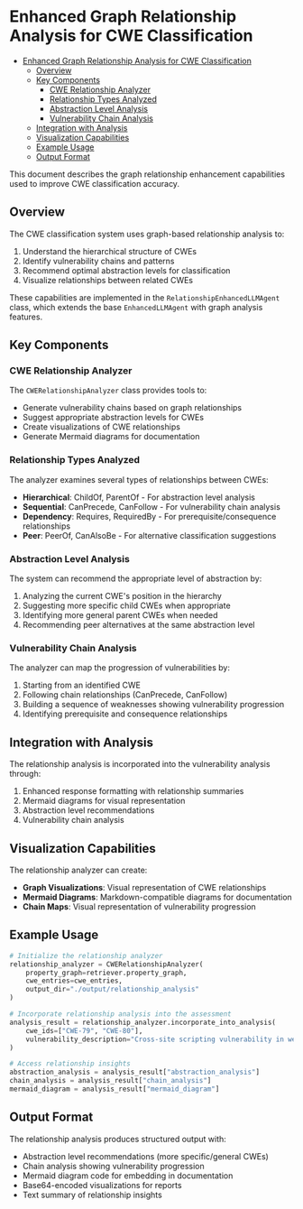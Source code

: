 # Enhanced Graph Relationship Analysis for CWE Classification

- [Enhanced Graph Relationship Analysis for CWE Classification](#enhanced-graph-relationship-analysis-for-cwe-classification)
  - [Overview](#overview)
  - [Key Components](#key-components)
    - [CWE Relationship Analyzer](#cwe-relationship-analyzer)
    - [Relationship Types Analyzed](#relationship-types-analyzed)
    - [Abstraction Level Analysis](#abstraction-level-analysis)
    - [Vulnerability Chain Analysis](#vulnerability-chain-analysis)
  - [Integration with Analysis](#integration-with-analysis)
  - [Visualization Capabilities](#visualization-capabilities)
  - [Example Usage](#example-usage)
  - [Output Format](#output-format)


This document describes the graph relationship enhancement capabilities used to improve CWE classification accuracy.

## Overview

The CWE classification system uses graph-based relationship analysis to:

1. Understand the hierarchical structure of CWEs
2. Identify vulnerability chains and patterns
3. Recommend optimal abstraction levels for classification
4. Visualize relationships between related CWEs

These capabilities are implemented in the `RelationshipEnhancedLLMAgent` class, which extends the base `EnhancedLLMAgent` with graph analysis features.

## Key Components

### CWE Relationship Analyzer

The `CWERelationshipAnalyzer` class provides tools to:

- Generate vulnerability chains based on graph relationships
- Suggest appropriate abstraction levels for CWEs
- Create visualizations of CWE relationships
- Generate Mermaid diagrams for documentation

### Relationship Types Analyzed

The analyzer examines several types of relationships between CWEs:

- **Hierarchical**: ChildOf, ParentOf - For abstraction level analysis
- **Sequential**: CanPrecede, CanFollow - For vulnerability chain analysis
- **Dependency**: Requires, RequiredBy - For prerequisite/consequence relationships
- **Peer**: PeerOf, CanAlsoBe - For alternative classification suggestions

### Abstraction Level Analysis

The system can recommend the appropriate level of abstraction by:

1. Analyzing the current CWE's position in the hierarchy
2. Suggesting more specific child CWEs when appropriate
3. Identifying more general parent CWEs when needed
4. Recommending peer alternatives at the same abstraction level

### Vulnerability Chain Analysis

The analyzer can map the progression of vulnerabilities by:

1. Starting from an identified CWE
2. Following chain relationships (CanPrecede, CanFollow)
3. Building a sequence of weaknesses showing vulnerability progression
4. Identifying prerequisite and consequence relationships

## Integration with Analysis

The relationship analysis is incorporated into the vulnerability analysis through:

1. Enhanced response formatting with relationship summaries
2. Mermaid diagrams for visual representation
3. Abstraction level recommendations
4. Vulnerability chain analysis

## Visualization Capabilities

The relationship analyzer can create:

- **Graph Visualizations**: Visual representation of CWE relationships
- **Mermaid Diagrams**: Markdown-compatible diagrams for documentation
- **Chain Maps**: Visual representation of vulnerability progression

## Example Usage

```python
# Initialize the relationship analyzer
relationship_analyzer = CWERelationshipAnalyzer(
    property_graph=retriever.property_graph,
    cwe_entries=cwe_entries,
    output_dir="./output/relationship_analysis"
)

# Incorporate relationship analysis into the assessment
analysis_result = relationship_analyzer.incorporate_into_analysis(
    cwe_ids=["CWE-79", "CWE-80"],
    vulnerability_description="Cross-site scripting vulnerability in web application"
)

# Access relationship insights
abstraction_analysis = analysis_result["abstraction_analysis"]
chain_analysis = analysis_result["chain_analysis"]
mermaid_diagram = analysis_result["mermaid_diagram"]
```

## Output Format

The relationship analysis produces structured output with:

- Abstraction level recommendations (more specific/general CWEs)
- Chain analysis showing vulnerability progression
- Mermaid diagram code for embedding in documentation
- Base64-encoded visualizations for reports
- Text summary of relationship insights